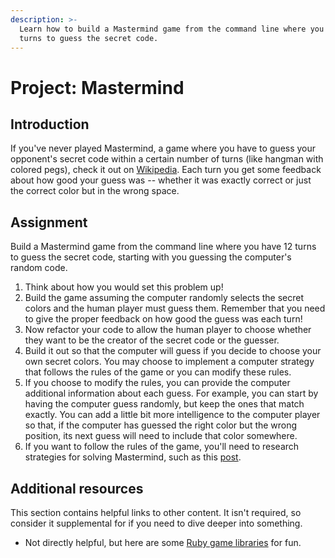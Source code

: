```yaml
---
description: >-
  Learn how to build a Mastermind game from the command line where you have 12
  turns to guess the secret code.
---
```


# Project: Mastermind

## Introduction

If you've never played Mastermind, a game where you have to guess your opponent's secret code within a certain number of turns \(like hangman with colored pegs\), check it out on [Wikipedia](http://en.wikipedia.org/wiki/Mastermind_%28board_game%29). Each turn you get some feedback about how good your guess was -- whether it was exactly correct or just the correct color but in the wrong space.

## Assignment

Build a Mastermind game from the command line where you have 12 turns to guess the secret code, starting with you guessing the computer's random code.

1. Think about how you would set this problem up!
2. Build the game assuming the computer randomly selects the secret colors and the human player must guess them.  Remember that you need to give the proper feedback on how good the guess was each turn!
3. Now refactor your code to allow the human player to choose whether they want to be the creator of the secret code or the guesser.
4. Build it out so that the computer will guess if you decide to choose your own secret colors.  You may choose to implement a computer strategy that follows the rules of the game or you can modify these rules.
5. If you choose to modify the rules, you can provide the computer additional information about each guess.  For example, you can start by having the computer guess randomly, but keep the ones that match exactly.  You can add a little bit more intelligence to the computer player so that, if the computer has guessed the right color but the wrong position, its next guess will need to include that color somewhere.
6. If you want to follow the rules of the game, you'll need to research strategies for solving Mastermind, such as this [post](https://puzzling.stackexchange.com/questions/546/clever-ways-to-solve-mastermind).

## Additional resources

This section contains helpful links to other content. It isn't required, so consider it supplemental for if you need to dive deeper into something.

* Not directly helpful, but here are some [Ruby game libraries](https://www.ruby-toolbox.com/categories/game_libraries) for fun.


